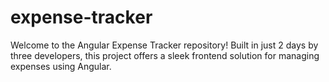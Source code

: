 # expense-tracker
Welcome to the Angular Expense Tracker repository! Built in just 2 days by three developers, this project offers a sleek frontend solution for managing expenses using Angular.
